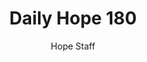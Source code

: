 ---
image: /assets/img/daily-hope-default-artwork.png
title: Daily Hope 180
number: 180
categories:
  - Daily Hope
author: Hope Staff
notes: Daily Hope 180
embed: >-
  <iframe style="border-radius:12px" src="https://open.spotify.com/embed/episode/6hB8yBgzBUiENKl6GpFwnj?utm_source=generator" width="100%" height="152" frameBorder="0" allowfullscreen="" allow="autoplay; clipboard-write; encrypted-media; fullscreen; picture-in-picture" loading="lazy"></iframe>
---
